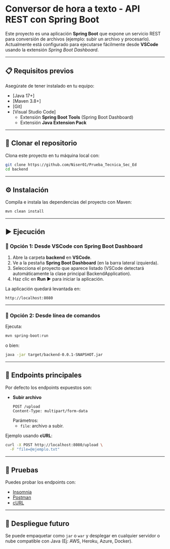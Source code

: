 # Conversor de hora a texto - API REST con Spring Boot

Este proyecto es una aplicación **Spring Boot** que expone un servicio REST para conversión de archivos (ejemplo: subir un archivo y procesarlo).  
Actualmente está configurado para ejecutarse fácilmente desde **VSCode** usando la extensión *Spring Boot Dashboard*.

---

## 📋 Requisitos previos

Asegúrate de tener instalado en tu equipo:

- [Java 17+]
- [Maven 3.8+]
- [Git]
- [Visual Studio Code]
  - Extensión **Spring Boot Tools** (Spring Boot Dashboard)  
  - Extensión **Java Extension Pack**  

---

## 📂 Clonar el repositorio

Clona este proyecto en tu máquina local con:

```bash
git clone https://github.com/Niser01/Prueba_Tecnica_Sec_Ed
cd backend
```

---

## ⚙️ Instalación

Compila e instala las dependencias del proyecto con Maven:

```bash
mvn clean install
```

---

## ▶️ Ejecución

### 🔹 Opción 1: Desde VSCode con Spring Boot Dashboard

1. Abre la carpeta **backend** en **VSCode**.  
2. Ve a la pestaña **Spring Boot Dashboard** (en la barra lateral izquierda).  
3. Selecciona el proyecto que aparece listado (VSCode detectará automáticamente la clase principal BackendApplication).
4. Haz clic en **Run** ▶️ para iniciar la aplicación.  

La aplicación quedará levantada en:



```
http://localhost:8080
```

---

### 🔹 Opción 2: Desde línea de comandos

Ejecuta:

```bash
mvn spring-boot:run
```

o bien:

```bash
java -jar target/backend-0.0.1-SNAPSHOT.jar
```

---

## 📡 Endpoints principales

Por defecto los endpoints expuestos son:

- **Subir archivo**  
  ```
  POST /upload
  Content-Type: multipart/form-data
  ```
  Parámetros:
  - `file`: archivo a subir.

Ejemplo usando **cURL**:

```bash
curl -X POST http://localhost:8080/upload \
  -F "file=@ejemplo.txt"

```

---

## 🧪 Pruebas

Puedes probar los endpoints con:

- [Insomnia](https://insomnia.rest/) 
- [Postman](https://www.postman.com/)  
- [cURL](https://curl.se/)  

---

## 🚀 Despliegue futuro

Se puede empaquetar como `jar` o `war` y desplegar en cualquier servidor o nube compatible con Java (Ej: AWS, Heroku, Azure, Docker).  


